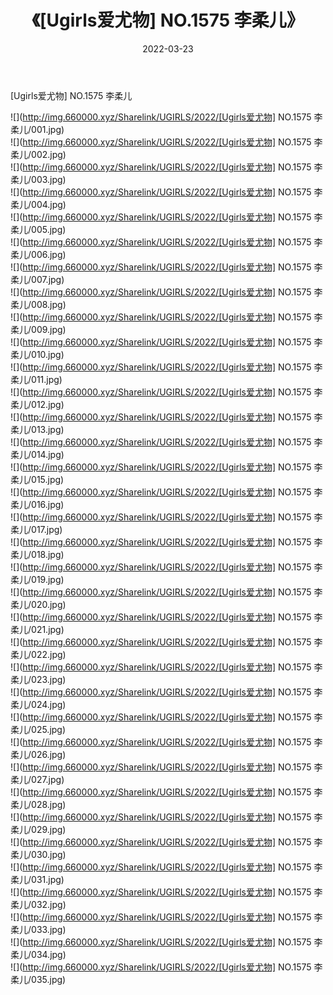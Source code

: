 ﻿---
layout: post
title:  《[Ugirls爱尤物] NO.1575 李柔儿》
date:   2022-03-23
img: http://img.660000.xyz/Sharelink/UGIRLS/2022/[Ugirls爱尤物] NO.1575 李柔儿/000.jpg
categories: [美女, 清纯, 唯美]
---

[Ugirls爱尤物] NO.1575 李柔儿

 ![](http://img.660000.xyz/Sharelink/UGIRLS/2022/[Ugirls爱尤物] NO.1575 李柔儿/001.jpg) <br>![](http://img.660000.xyz/Sharelink/UGIRLS/2022/[Ugirls爱尤物] NO.1575 李柔儿/002.jpg) <br>![](http://img.660000.xyz/Sharelink/UGIRLS/2022/[Ugirls爱尤物] NO.1575 李柔儿/003.jpg) <br>![](http://img.660000.xyz/Sharelink/UGIRLS/2022/[Ugirls爱尤物] NO.1575 李柔儿/004.jpg) <br>![](http://img.660000.xyz/Sharelink/UGIRLS/2022/[Ugirls爱尤物] NO.1575 李柔儿/005.jpg) <br>![](http://img.660000.xyz/Sharelink/UGIRLS/2022/[Ugirls爱尤物] NO.1575 李柔儿/006.jpg) <br>![](http://img.660000.xyz/Sharelink/UGIRLS/2022/[Ugirls爱尤物] NO.1575 李柔儿/007.jpg) <br>![](http://img.660000.xyz/Sharelink/UGIRLS/2022/[Ugirls爱尤物] NO.1575 李柔儿/008.jpg) <br>![](http://img.660000.xyz/Sharelink/UGIRLS/2022/[Ugirls爱尤物] NO.1575 李柔儿/009.jpg) <br>![](http://img.660000.xyz/Sharelink/UGIRLS/2022/[Ugirls爱尤物] NO.1575 李柔儿/010.jpg) <br>![](http://img.660000.xyz/Sharelink/UGIRLS/2022/[Ugirls爱尤物] NO.1575 李柔儿/011.jpg) <br>![](http://img.660000.xyz/Sharelink/UGIRLS/2022/[Ugirls爱尤物] NO.1575 李柔儿/012.jpg) <br>![](http://img.660000.xyz/Sharelink/UGIRLS/2022/[Ugirls爱尤物] NO.1575 李柔儿/013.jpg) <br>![](http://img.660000.xyz/Sharelink/UGIRLS/2022/[Ugirls爱尤物] NO.1575 李柔儿/014.jpg) <br>![](http://img.660000.xyz/Sharelink/UGIRLS/2022/[Ugirls爱尤物] NO.1575 李柔儿/015.jpg) <br>![](http://img.660000.xyz/Sharelink/UGIRLS/2022/[Ugirls爱尤物] NO.1575 李柔儿/016.jpg) <br>![](http://img.660000.xyz/Sharelink/UGIRLS/2022/[Ugirls爱尤物] NO.1575 李柔儿/017.jpg) <br>![](http://img.660000.xyz/Sharelink/UGIRLS/2022/[Ugirls爱尤物] NO.1575 李柔儿/018.jpg) <br>![](http://img.660000.xyz/Sharelink/UGIRLS/2022/[Ugirls爱尤物] NO.1575 李柔儿/019.jpg) <br>![](http://img.660000.xyz/Sharelink/UGIRLS/2022/[Ugirls爱尤物] NO.1575 李柔儿/020.jpg) <br>![](http://img.660000.xyz/Sharelink/UGIRLS/2022/[Ugirls爱尤物] NO.1575 李柔儿/021.jpg) <br>![](http://img.660000.xyz/Sharelink/UGIRLS/2022/[Ugirls爱尤物] NO.1575 李柔儿/022.jpg) <br>![](http://img.660000.xyz/Sharelink/UGIRLS/2022/[Ugirls爱尤物] NO.1575 李柔儿/023.jpg) <br>![](http://img.660000.xyz/Sharelink/UGIRLS/2022/[Ugirls爱尤物] NO.1575 李柔儿/024.jpg) <br>![](http://img.660000.xyz/Sharelink/UGIRLS/2022/[Ugirls爱尤物] NO.1575 李柔儿/025.jpg) <br>![](http://img.660000.xyz/Sharelink/UGIRLS/2022/[Ugirls爱尤物] NO.1575 李柔儿/026.jpg) <br>![](http://img.660000.xyz/Sharelink/UGIRLS/2022/[Ugirls爱尤物] NO.1575 李柔儿/027.jpg) <br>![](http://img.660000.xyz/Sharelink/UGIRLS/2022/[Ugirls爱尤物] NO.1575 李柔儿/028.jpg) <br>![](http://img.660000.xyz/Sharelink/UGIRLS/2022/[Ugirls爱尤物] NO.1575 李柔儿/029.jpg) <br>![](http://img.660000.xyz/Sharelink/UGIRLS/2022/[Ugirls爱尤物] NO.1575 李柔儿/030.jpg) <br>![](http://img.660000.xyz/Sharelink/UGIRLS/2022/[Ugirls爱尤物] NO.1575 李柔儿/031.jpg) <br>![](http://img.660000.xyz/Sharelink/UGIRLS/2022/[Ugirls爱尤物] NO.1575 李柔儿/032.jpg) <br>![](http://img.660000.xyz/Sharelink/UGIRLS/2022/[Ugirls爱尤物] NO.1575 李柔儿/033.jpg) <br>![](http://img.660000.xyz/Sharelink/UGIRLS/2022/[Ugirls爱尤物] NO.1575 李柔儿/034.jpg) <br>![](http://img.660000.xyz/Sharelink/UGIRLS/2022/[Ugirls爱尤物] NO.1575 李柔儿/035.jpg) <br>